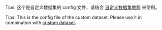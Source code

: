 
Tips: 这个是自定义数据集的 config 文件，请结合 [自定义数据集教程](https://github.com/open-mmlab/mmyolo/blob/dev/docs/zh_cn/user_guides/custom_dataset.md) 来使用。

Tips: This is the config file of the custom dataset. Please use it in combination with [custom dataset](https://github.com/open-mmlab/mmyolo/blob/dev/docs/en/user_guides/custom_dataset.md).
